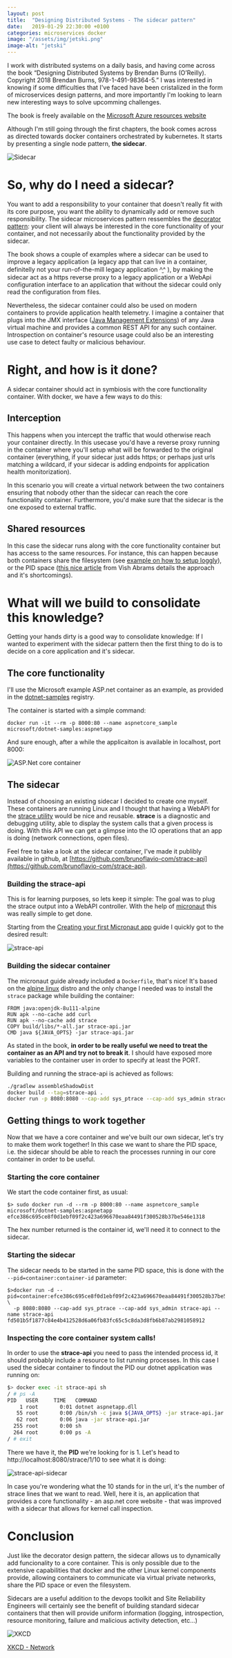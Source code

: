 ```yaml
---
layout: post
title:  "Designing Distributed Systems - The sidecar pattern"
date:   2019-01-29 22:30:00 +0100
categories: microservices docker
image: "/assets/img/jetski.png"
image-alt: "jetski"
---
```


I work with distributed systems on a daily basis, and having come across the book “Designing Distributed Systems by Brendan Burns (O’Reilly). Copyright 2018 Brendan Burns, 978-1-491-98364-5.” I was interested in knowing if some difficulties that I've faced have been cristalized in the form of microservices design patterns, and more importantly I'm looking to learn new interesting ways to solve upcomming challenges.

The book is freely available on the [Microsoft Azure resources website](https://azure.microsoft.com/en-us/resources/designing-distributed-systems/)

Although I'm still going through the first chapters, the book comes across as directed towards docker containers orchestrated by kubernetes. It starts by presenting a single node pattern, **the sidecar**.


![Sidecar]({{page.image}} "{{page.image-alt}}")


# So, why do I need a sidecar?

You want to add a responsibility to your container that doesn't really fit with its core purpose, you want the ability to dynamically add or remove such responsibility. The sidecar microservices pattern ressembles the [decorator pattern](https://sourcemaking.com/design_patterns/decorator): your client will always be interested in the core functionality of your container, and not necessarily about the functionality provided by the sidecar.

The book shows a couple of examples where a sidecar can be used to improve a legacy application (a legacy app that can live in a container, definitelly not your run-of-the-mill legacy application ^̮^ ), by making the sidecar act as a https reverse proxy to a legacy application or a WebApi configuration interface to an application that without the sidecar could only read the configuration from files.

Nevertheless, the sidecar container could also be used on modern containers to provide application health telemetry. I imagine a container that plugs into the JMX interface  ([Java Management Extensions](https://en.wikipedia.org/wiki/Java_Management_Extensions)) of any Java virtual machine and provides a common REST API for any such container. Introspection on container's resource usage could also be an interesting use case to detect faulty or malicious behaviour.

# Right, and how is it done?

A sidecar container should act in symbiosis with the core functionality container. With docker, we have a few ways to do this:

## Interception

This happens when you intercept the traffic that would otherwise reach your container directly. In this usecase you'd have a reverse proxy running in the container where you'll setup what will be forwarded to the original container (everything, if your sidecar just adds https; or perhaps just urls matching a wildcard, if your sidecar is adding endpoints for application health monitorization).

In this scenario you will create a virtual network between the two containers ensuring that nobody other than the sidecar can reach the core functionality container. Furthermore, you'd make sure that the sidecar is the one exposed to external traffic.

## Shared resources

In this case the sidecar runs along with the core functionality container but has access to the same resources. For instance, this can happen because both containers share the filesystem (see [example on how to setup loggly](https://www.loggly.com/blog/how-to-implement-logging-in-docker-with-a-sidecar-approach/)), or the PID space ([this nice article](https://hackernoon.com/the-curious-case-of-pid-namespaces-1ce86b6bc900) from Vish Abrams details the approach and it's shortcomings).

# What will we build to consolidate this knowledge?

Getting your hands dirty is a good way to consolidate knowledge: If I wanted to experiment with the sidecar pattern then the first thing to do is to decide on a core application and it's sidecar.

## The core functionality

I'll use the Microsoft example ASP.net container as an example, as provided in the [dotnet-samples](https://hub.docker.com/r/microsoft/dotnet-samples/) registry.

The container is started with a simple command:

```
docker run -it --rm -p 8000:80 --name aspnetcore_sample microsoft/dotnet-samples:aspnetapp
```

And sure enough, after a while the applicaiton is available in localhost, port 8000:

![ASP.Net core container](/assets/img/aspnetcorecontainer.png)

## The sidecar

Instead of choosing an existing sidecar I decided to create one myself. These containers are running Linux and I thought that having a WebAPI for the [strace utility](https://en.wikipedia.org/wiki/Strace) would be nice and reusable. **strace** is a diagnostic and debugging utility, able to display the system calls that a given process is doing. With this API we can get a glimpse into the IO operations that an app is doing (network connections, open files).

Feel free to take a look at the sidecar container, I've made it publibly available in github, at [https://github.com/brunoflavio-com/strace-api](https://github.com/brunoflavio-com/strace-api).

### Building the strace-api

This is for learning purposes, so lets keep it simple: The goal was to plug the strace output into a WebAPI controller. With the help of [micronaut](http://micronaut.io) this was really simple to get done. 

Starting from the [Creating your first Micronaut app](http://guides.micronaut.io/creating-your-first-micronaut-app/guide/index.html) guide I quickly got to the desired result:

![strace-api](/assets/img/strace-api.png)

### Building the sidecar container

The micronaut guide already included a `Dockerfile`, that's nice! It's based on the [alpine linux](https://alpinelinux.org/) distro and the only change I needed was to install the `strace` package while building the container:

```
FROM java:openjdk-8u111-alpine
RUN apk --no-cache add curl
RUN apk --no-cache add strace
COPY build/libs/*-all.jar strace-api.jar
CMD java ${JAVA_OPTS} -jar strace-api.jar
```

As stated in the book, **in order to be really useful we need to treat the container as an API and try not to break it**. I should have exposed more variables to the container user in order to specify at least the PORT.

Building and running the strace-api is achieved as follows:
```bash
./gradlew assembleShadowDist
docker build --tag=strace-api .
docker run -p 8080:8080 --cap-add sys_ptrace --cap-add sys_admin strace-api
```

## Getting things to work together

Now that we have a core container and we've built our own sidecar, let's try to make them work together!
In this case we want to share the PID space, i.e. the sidecar should be able to reach the processes running in our core container in order to be useful.

### Starting the core container

We start the code container first, as usual:
```
$> sudo docker run -d --rm -p 8000:80 --name aspnetcore_sample microsoft/dotnet-samples:aspnetapp
efce386c695ce8f0d1ebf09f2c423a696670eaa84491f300528b37be546e1318
```

The hex number returned is the container id, we'll need it to connect to the sidecar.

### Starting the sidecar

The sidecar needs to be started in the same PID space, this is done with the `--pid=container:container-id` parameter:
```
$>docker run -d --pid=container:efce386c695ce8f0d1ebf09f2c423a696670eaa84491f300528b37be546e1318   \
  -p 8080:8080 --cap-add sys_ptrace --cap-add sys_admin strace-api --name strace-api
fd501b5f1877c84e4b412528d6a06fb83fc65c5c8da3d8fb6b87ab2981058912
```

### Inspecting the core container system calls!

In order to use the **strace-api** you need to pass the intended process id, it should probably include a resource to list running processes. In this case I used the sidecar container to findout the PID our dotnet application was running on:

```bash
$> docker exec -it strace-api sh
/ # ps -A
PID   USER     TIME   COMMAND
    1 root       0:01 dotnet aspnetapp.dll
   55 root       0:00 /bin/sh -c java ${JAVA_OPTS} -jar strace-api.jar
   62 root       0:06 java -jar strace-api.jar
  255 root       0:00 sh
  264 root       0:00 ps -A
/ # exit
```

There we have it, the **PID** we're looking for is 1. Let's head to http://localhost:8080/strace/1/10 to see what it is doing:

![strace-api-sidecar](/assets/img/strace-api-sidecar.png)

In case you're wondering what the 10 stands for in the url, it's the number of strace lines that we want to read.
Well, here it is, an application that provides a core functionality - an asp.net core website - that was improved with a sidecar that allows for kernel call inspection.

# Conclusion

Just like the decorator design pattern, the sidecar allows us to dynamically add funcionality to a core container. This is only possible due to the extensive capabilities that docker and the other Linux kernel components provide, allowing containers to communicate via virtual private networks, share the PID space or even the filesystem.

Sidecars are a useful addition to the devops toolkit and Site Reliability Engineers will certainly see the benefit of building standard sidecar containers that then will provide uniform information (logging, introspection, resource monitoring, failure and malicious activity detection, etc...)


![XKCD](https://imgs.xkcd.com/comics/network.png)

[XKCD - Network](https://xkcd.com/350/)